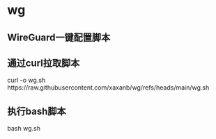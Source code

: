 # wg
WireGuard一键配置脚本
---
<h2>通过curl拉取脚本</h2>
    curl -o wg.sh https://raw.githubusercontent.com/xaxanb/wg/refs/heads/main/wg.sh
<h2>执行bash脚本</h2>
    bash wg.sh
